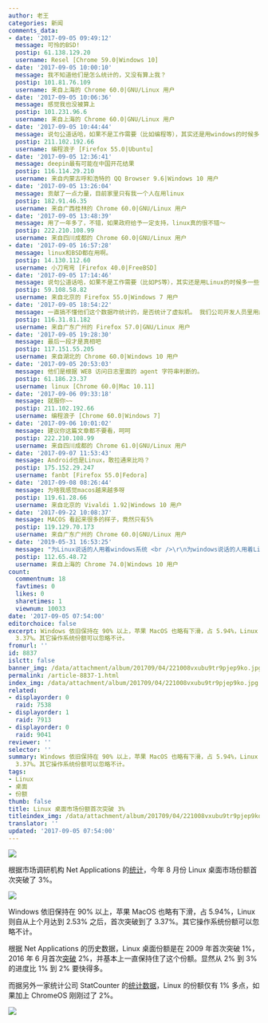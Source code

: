 ```yaml
---
author: 老王
categories: 新闻
comments_data:
- date: '2017-09-05 09:49:12'
  message: 可怜的BSD!
  postip: 61.138.129.20
  username: Resel [Chrome 59.0|Windows 10]
- date: '2017-09-05 10:00:10'
  message: 我不知道他们是怎么统计的，又没有算上我？
  postip: 101.81.76.109
  username: 来自上海的 Chrome 60.0|GNU/Linux 用户
- date: '2017-09-05 10:06:36'
  message: 感觉我也没被算上
  postip: 101.231.96.6
  username: 来自上海的 Chrome 60.0|GNU/Linux 用户
- date: '2017-09-05 10:44:44'
  message: 说句公道话哈，如果不是工作需要（比如编程等），其实还是用windows的时候多一些。从软件支持方面来说，还是windows上软件支持较多，游戏类就不说了，各种玩家几乎都是在windows上玩；各大银行的网银主要还是支持windows，支持linux的极少。从人群方面来说，除了软件行业的人用于工作之外，其他人用linux的很少，比如父母年纪的中老年人，主要用电脑看电视剧、电影啥的，再专业一点看看股票、期货啥的，这类软件还是在windows上操作简单些。所以说，windows的使用人群很庞大，linux一时是超过不了windows的，起码在中国是这样的。
  postip: 211.102.192.66
  username: 编程浪子 [Firefox 55.0|Ubuntu]
- date: '2017-09-05 12:36:41'
  message: deepin最有可能在中国开花结果
  postip: 116.114.29.210
  username: 来自内蒙古呼和浩特的 QQ Browser 9.6|Windows 10 用户
- date: '2017-09-05 13:26:04'
  message: 贡献了一点力量，目前家里只有我一个人在用linux
  postip: 182.91.46.35
  username: 来自广西桂林的 Chrome 60.0|GNU/Linux 用户
- date: '2017-09-05 13:48:39'
  message: 用了一年多了，不错，如果政府给予一定支持，linux真的很不错～
  postip: 222.210.108.99
  username: 来自四川成都的 Chrome 60.0|GNU/Linux 用户
- date: '2017-09-05 16:57:28'
  message: linux和BSD都在用啊。
  postip: 14.130.112.60
  username: 小刀弯弯 [Firefox 40.0|FreeBSD]
- date: '2017-09-05 17:14:46'
  message: 说句公道话哈，如果不是工作需要（比如PS等），其实还是用Linux的时候多一些，从软件支持方面来说，linux下的开源软件已经足够办公、美术设计等，游戏类就不说了，一个steam打败了无数盗版exe游戏，看看steam上越来越多支持linux的游戏，G胖万岁，各大网银都可以手机解决，网上购物有短信接收验证码就够了。中老年人不想被各种全家桶逼疯天天麻烦子女的话，还是linux省事。所有说linux的潜力很大，但是中国人惯性很大，不愿意做出头鸟，不愿意宣传个性，所以linux一时是超过不了windows的，起码在中国是这样的。
  postip: 59.108.58.82
  username: 来自北京的 Firefox 55.0|Windows 7 用户
- date: '2017-09-05 18:54:22'
  message: 一直搞不懂他们这个数据咋统计的，是否统计了虚拟机。 我们公司开发人员里用虚拟机装ubuntu的好多人，不知道算上了不，不过算上的话，市场份额可能加起来大于100%了。。。
  postip: 116.31.81.182
  username: 来自广东广州的 Firefox 57.0|GNU/Linux 用户
- date: '2017-09-05 19:28:30'
  message: 最后一段才是真相吧
  postip: 117.151.55.205
  username: 来自湖北的 Chrome 60.0|Windows 10 用户
- date: '2017-09-05 20:53:03'
  message: 他们是根据 WEB 访问日志里面的 agent 字符串判断的。
  postip: 61.186.23.37
  username: linux [Chrome 60.0|Mac 10.11]
- date: '2017-09-06 09:33:18'
  message: 就服你~~
  postip: 211.102.192.66
  username: 编程浪子 [Chrome 60.0|Windows 7]
- date: '2017-09-06 10:01:02'
  message: 建议你这篇文章都不要看，呵呵
  postip: 222.210.108.99
  username: 来自四川成都的 Chrome 61.0|GNU/Linux 用户
- date: '2017-09-07 11:53:43'
  message: Android也是Linux，敢拉通来比吗？
  postip: 175.152.29.247
  username: fanbt [Firefox 55.0|Fedora]
- date: '2017-09-08 08:26:44'
  message: 为啥我感觉macos越来越多呀
  postip: 119.61.28.66
  username: 来自北京的 Vivaldi 1.92|Windows 10 用户
- date: '2017-09-22 10:08:37'
  message: MACOS 看起来很多的样子，竟然只有5%
  postip: 119.129.70.173
  username: 来自广东广州的 Chrome 60.0|GNU/Linux 用户
- date: '2019-05-31 16:53:25'
  message: "为Linux说话的人用着windows系统 <br />\r\n为windows说话的人用着Linux系统"
  postip: 112.65.48.72
  username: 来自上海的 Chrome 74.0|Windows 10 用户
count:
  commentnum: 18
  favtimes: 0
  likes: 0
  sharetimes: 1
  viewnum: 10033
date: '2017-09-05 07:54:00'
editorchoice: false
excerpt: Windows 依旧保持在 90% 以上，苹果 MacOS 也略有下滑，占 5.94%，Linux 则自从上个月达到 2.53% 之后，首次突破到了
  3.37%。其它操作系统份额可以忽略不计。
fromurl: ''
id: 8837
islctt: false
banner_img: /data/attachment/album/201709/04/221008vxubu9tr9pjep9ko.jpg
permalink: /article-8837-1.html
index_img: /data/attachment/album/201709/04/221008vxubu9tr9pjep9ko.jpg
related:
- displayorder: 0
  raid: 7538
- displayorder: 1
  raid: 7913
- displayorder: 0
  raid: 9041
reviewer: ''
selector: ''
summary: Windows 依旧保持在 90% 以上，苹果 MacOS 也略有下滑，占 5.94%，Linux 则自从上个月达到 2.53% 之后，首次突破到了
  3.37%。其它操作系统份额可以忽略不计。
tags:
- Linux
- 桌面
- 份额
thumb: false
title: Linux 桌面市场份额首次突破 3%
titleindex_img: /data/attachment/album/201709/04/221008vxubu9tr9pjep9ko.jpg
translator: ''
updated: '2017-09-05 07:54:00'
---
```


![](/data/attachment/album/201709/04/221008vxubu9tr9pjep9ko.jpg)


根据市场调研机构 Net Applications 的[统计](https://www.netmarketshare.com/operating-system-market-share.aspx?qprid=9&qpcustomb=0)，今年 8 月份 Linux 桌面市场份额首次突破了 3%。


![](/data/attachment/album/201709/04/215918k5022z02bxz9xh0e.jpg)


Windows 依旧保持在 90% 以上，苹果 MacOS 也略有下滑，占 5.94%，Linux 则自从上个月达到 2.53% 之后，首次突破到了 3.37%。其它操作系统份额可以忽略不计。


根据 Net Applications 的历史数据，Linux 桌面份额是在 2009 年首次突破 1%，2016 年 6 月首次[突破](http://www.solidot.org/story?sid=50178) 2%，并基本上一直保持住了这个份额。显然从 2% 到 3% 的进度比 1% 到 2% 要快得多。


而据另外一家统计公司 StatCounter 的[统计数据](http://gs.statcounter.com/os-market-share/desktop/worldwide/)，Linux 的份额仅有 1% 多点，如果加上 ChromeOS 刚刚过了 2%。


![](/data/attachment/album/201709/04/220550gvwr434m3avb473u.jpg)